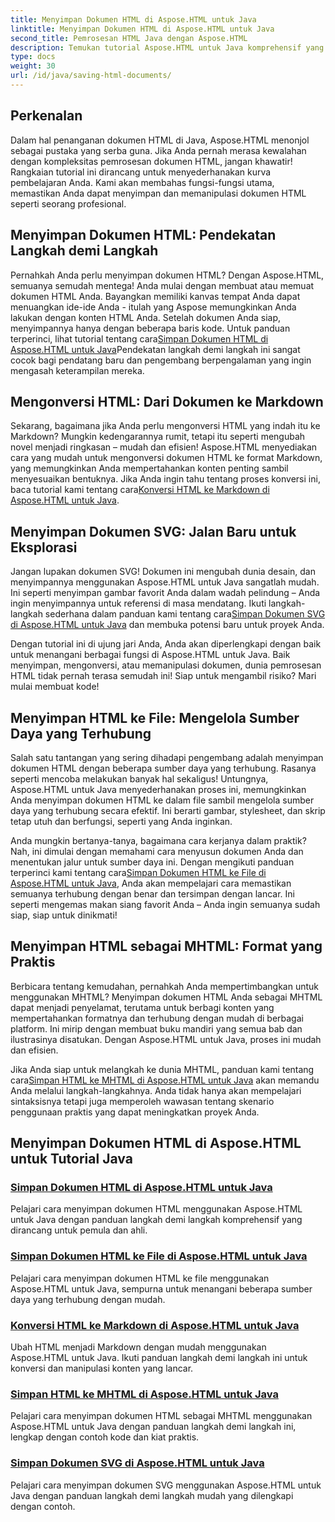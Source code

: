 ```yaml
---
title: Menyimpan Dokumen HTML di Aspose.HTML untuk Java
linktitle: Menyimpan Dokumen HTML di Aspose.HTML untuk Java
second_title: Pemrosesan HTML Java dengan Aspose.HTML
description: Temukan tutorial Aspose.HTML untuk Java komprehensif yang memandu Anda menyimpan dokumen HTML, mengonversi ke Markdown, dan banyak lagi.
type: docs
weight: 30
url: /id/java/saving-html-documents/
---
```

## Perkenalan

Dalam hal penanganan dokumen HTML di Java, Aspose.HTML menonjol sebagai pustaka yang serba guna. Jika Anda pernah merasa kewalahan dengan kompleksitas pemrosesan dokumen HTML, jangan khawatir! Rangkaian tutorial ini dirancang untuk menyederhanakan kurva pembelajaran Anda. Kami akan membahas fungsi-fungsi utama, memastikan Anda dapat menyimpan dan memanipulasi dokumen HTML seperti seorang profesional. 

## Menyimpan Dokumen HTML: Pendekatan Langkah demi Langkah

 Pernahkah Anda perlu menyimpan dokumen HTML? Dengan Aspose.HTML, semuanya semudah mentega! Anda mulai dengan membuat atau memuat dokumen HTML Anda. Bayangkan memiliki kanvas tempat Anda dapat menuangkan ide-ide Anda - itulah yang Aspose memungkinkan Anda lakukan dengan konten HTML Anda. Setelah dokumen Anda siap, menyimpannya hanya dengan beberapa baris kode. Untuk panduan terperinci, lihat tutorial tentang cara[Simpan Dokumen HTML di Aspose.HTML untuk Java](./save-html-document/)Pendekatan langkah demi langkah ini sangat cocok bagi pendatang baru dan pengembang berpengalaman yang ingin mengasah keterampilan mereka.

## Mengonversi HTML: Dari Dokumen ke Markdown

 Sekarang, bagaimana jika Anda perlu mengonversi HTML yang indah itu ke Markdown? Mungkin kedengarannya rumit, tetapi itu seperti mengubah novel menjadi ringkasan – mudah dan efisien! Aspose.HTML menyediakan cara yang mudah untuk mengonversi dokumen HTML ke format Markdown, yang memungkinkan Anda mempertahankan konten penting sambil menyesuaikan bentuknya. Jika Anda ingin tahu tentang proses konversi ini, baca tutorial kami tentang cara[Konversi HTML ke Markdown di Aspose.HTML untuk Java](./convert-html-to-markdown/). 

## Menyimpan Dokumen SVG: Jalan Baru untuk Eksplorasi

 Jangan lupakan dokumen SVG! Dokumen ini mengubah dunia desain, dan menyimpannya menggunakan Aspose.HTML untuk Java sangatlah mudah. Ini seperti menyimpan gambar favorit Anda dalam wadah pelindung – Anda ingin menyimpannya untuk referensi di masa mendatang. Ikuti langkah-langkah sederhana dalam panduan kami tentang cara[Simpan Dokumen SVG di Aspose.HTML untuk Java](./save-svg-document/) dan membuka potensi baru untuk proyek Anda.

Dengan tutorial ini di ujung jari Anda, Anda akan diperlengkapi dengan baik untuk menangani berbagai fungsi di Aspose.HTML untuk Java. Baik menyimpan, mengonversi, atau memanipulasi dokumen, dunia pemrosesan HTML tidak pernah terasa semudah ini! Siap untuk mengambil risiko? Mari mulai membuat kode!

## Menyimpan HTML ke File: Mengelola Sumber Daya yang Terhubung

Salah satu tantangan yang sering dihadapi pengembang adalah menyimpan dokumen HTML dengan beberapa sumber daya yang terhubung. Rasanya seperti mencoba melakukan banyak hal sekaligus! Untungnya, Aspose.HTML untuk Java menyederhanakan proses ini, memungkinkan Anda menyimpan dokumen HTML ke dalam file sambil mengelola sumber daya yang terhubung secara efektif. Ini berarti gambar, stylesheet, dan skrip tetap utuh dan berfungsi, seperti yang Anda inginkan. 

Anda mungkin bertanya-tanya, bagaimana cara kerjanya dalam praktik? Nah, ini dimulai dengan memahami cara menyusun dokumen Anda dan menentukan jalur untuk sumber daya ini. Dengan mengikuti panduan terperinci kami tentang cara[Simpan Dokumen HTML ke File di Aspose.HTML untuk Java](./save-html-to-file/), Anda akan mempelajari cara memastikan semuanya terhubung dengan benar dan tersimpan dengan lancar. Ini seperti mengemas makan siang favorit Anda – Anda ingin semuanya sudah siap, siap untuk dinikmati!

## Menyimpan HTML sebagai MHTML: Format yang Praktis

Berbicara tentang kemudahan, pernahkah Anda mempertimbangkan untuk menggunakan MHTML? Menyimpan dokumen HTML Anda sebagai MHTML dapat menjadi penyelamat, terutama untuk berbagi konten yang mempertahankan formatnya dan terhubung dengan mudah di berbagai platform. Ini mirip dengan membuat buku mandiri yang semua bab dan ilustrasinya disatukan. Dengan Aspose.HTML untuk Java, proses ini mudah dan efisien.

 Jika Anda siap untuk melangkah ke dunia MHTML, panduan kami tentang cara[Simpan HTML ke MHTML di Aspose.HTML untuk Java](./save-html-to-mhtml/) akan memandu Anda melalui langkah-langkahnya. Anda tidak hanya akan mempelajari sintaksisnya tetapi juga memperoleh wawasan tentang skenario penggunaan praktis yang dapat meningkatkan proyek Anda. 

## Menyimpan Dokumen HTML di Aspose.HTML untuk Tutorial Java
### [Simpan Dokumen HTML di Aspose.HTML untuk Java](./save-html-document/)
Pelajari cara menyimpan dokumen HTML menggunakan Aspose.HTML untuk Java dengan panduan langkah demi langkah komprehensif yang dirancang untuk pemula dan ahli.
### [Simpan Dokumen HTML ke File di Aspose.HTML untuk Java](./save-html-to-file/)
Pelajari cara menyimpan dokumen HTML ke file menggunakan Aspose.HTML untuk Java, sempurna untuk menangani beberapa sumber daya yang terhubung dengan mudah.
### [Konversi HTML ke Markdown di Aspose.HTML untuk Java](./convert-html-to-markdown/)
Ubah HTML menjadi Markdown dengan mudah menggunakan Aspose.HTML untuk Java. Ikuti panduan langkah demi langkah ini untuk konversi dan manipulasi konten yang lancar.
### [Simpan HTML ke MHTML di Aspose.HTML untuk Java](./save-html-to-mhtml/)
Pelajari cara menyimpan dokumen HTML sebagai MHTML menggunakan Aspose.HTML untuk Java dengan panduan langkah demi langkah ini, lengkap dengan contoh kode dan kiat praktis.
### [Simpan Dokumen SVG di Aspose.HTML untuk Java](./save-svg-document/)
Pelajari cara menyimpan dokumen SVG menggunakan Aspose.HTML untuk Java dengan panduan langkah demi langkah mudah yang dilengkapi dengan contoh.